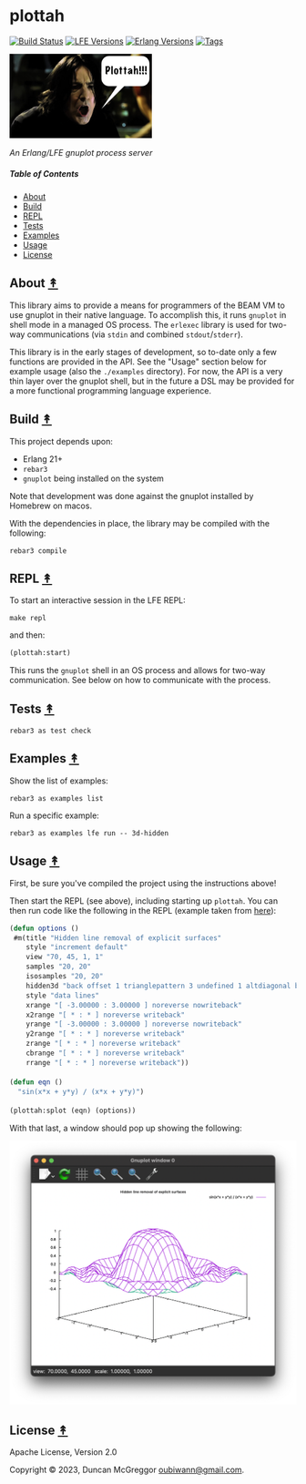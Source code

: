 # plottah

[![Build Status][gh-actions-badge]][gh-actions]
[![LFE Versions][lfe badge]][lfe]
[![Erlang Versions][erlang badge]][versions]
[![Tags][github tags badge]][github tags]

[![Project Logo][logo]][logo-large]

*An Erlang/LFE gnuplot process server*

##### Table of Contents

* [About](#about-)
* [Build](#build-)
* [REPL](#repl-)
* [Tests](#tests-)
* [Examples](#examples-)
* [Usage](#usage-)
* [License](#license-)

## About [&#x219F;](#table-of-contents)

This library aims to provide a means for programmers of the BEAM VM to use gnuplot in their native language. To accomplish this, it runs `gnuplot` in shell mode in a managed OS process. The `erlexec` library is used for two-way communications (via `stdin` and combined `stdout`/`stderr`).

This library is in the early stages of development, so to-date only a few functions are provided in the API. See the "Usage" section below for example usage (also the `./examples` directory). For now, the API is a very thin layer over the gnuplot shell, but in the future a DSL may be provided for a more functional programming language experience.

## Build [&#x219F;](#table-of-contents)

This project depends upon:

* Erlang 21+
* `rebar3`
* `gnuplot` being installed on the system

Note that development was done against the gnuplot installed by Homebrew on macos.

With the dependencies in place, the library may be compiled with the following:

```shell
rebar3 compile
```

## REPL [&#x219F;](#table-of-contents)

To start an interactive session in the LFE REPL:

```shell
make repl
```

and then:

```lisp
(plottah:start)
```

This runs the `gnuplot` shell in an OS process and allows for two-way communication. See below on how to communicate with the process.

## Tests [&#x219F;](#table-of-contents)

```shell
rebar3 as test check
```

## Examples [&#x219F;](#table-of-contents)

Show the list of examples:

```shell
rebar3 as examples list
```

Run a specific example:

```shell
rebar3 as examples lfe run -- 3d-hidden
```

## Usage [&#x219F;](#table-of-contents)

First, be sure you've compiled the project using the instructions above!

Then start the REPL (see above), including starting up `plottah`. You can then run code like the following in the REPL (example taken from [here](https://gnuplot.sourceforge.net/demo_5.2/hidden.3.gnu)):

```lisp
(defun options ()
 #m(title "Hidden line removal of explicit surfaces"
    style "increment default"
    view "70, 45, 1, 1"
    samples "20, 20"
    isosamples "20, 20"
    hidden3d "back offset 1 trianglepattern 3 undefined 1 altdiagonal bentover"
    style "data lines"
    xrange "[ -3.00000 : 3.00000 ] noreverse nowriteback"
    x2range "[ * : * ] noreverse writeback"
    yrange "[ -3.00000 : 3.00000 ] noreverse nowriteback"
    y2range "[ * : * ] noreverse writeback"
    zrange "[ * : * ] noreverse writeback"
    cbrange "[ * : * ] noreverse writeback"
    rrange "[ * : * ] noreverse writeback"))

(defun eqn ()
  "sin(x*x + y*y) / (x*x + y*y)")

(plottah:splot (eqn) (options))
```

With that last, a window should pop up showing the following:

[![3D graph screenshot][screenshot]][screenshot]

## License [&#x219F;](#table-of-contents)

Apache License, Version 2.0

Copyright © 2023, Duncan McGreggor <oubiwann@gmail.com>.

[//]: ---Named-Links---

[logo]: priv/images/plottah-x250.jpg
[logo-large]: priv/images/plottah-x1600.jpg
[screenshot]: priv/images/screenshot.png
[gh-actions-badge]: https://github.com/lfex/plottah/workflows/ci%2Fcd/badge.svg
[gh-actions]: https://github.com/lfex/plottah/actions
[lfe]: https://github.com/lfe/lfe
[lfe badge]: https://img.shields.io/badge/lfe-2.1+-blue.svg
[erlang badge]: https://img.shields.io/badge/erlang-21%20to%2025-blue.svg
[versions]: https://github.com/lfex/plottah/blob/main/.travis.yml
[github tags]: https://github.com/lfex/plottah/tags
[github tags badge]: https://img.shields.io/github/tag/lfex/plottah.svg
